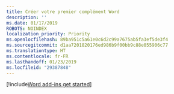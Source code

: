 ```yaml
---
title: Créer votre premier complément Word
description: ''
ms.date: 01/17/2019
ROBOTS: NOINDEX
localization_priority: Priority
ms.openlocfilehash: 89ba951c5a61e0c6d2c99a7675ab5fa3ef5de3f4
ms.sourcegitcommit: d1aa7201820176ed986b9f00bb9c88e055906c77
ms.translationtype: HT
ms.contentlocale: fr-FR
ms.lasthandoff: 01/23/2019
ms.locfileid: "29387848"
---
```

[!include[Word add-ins get started](../includes/file-get-started-word.md)]
